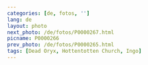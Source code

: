 ```yaml
---
categories: [de, fotos, '']
lang: de
layout: photo
next_photo: /de/fotos/P0000267.html
picname: P0000266
prev_photo: /de/fotos/P0000265.html
tags: [Dead Oryx, Hottentotten Church, Ingo]
---
```

